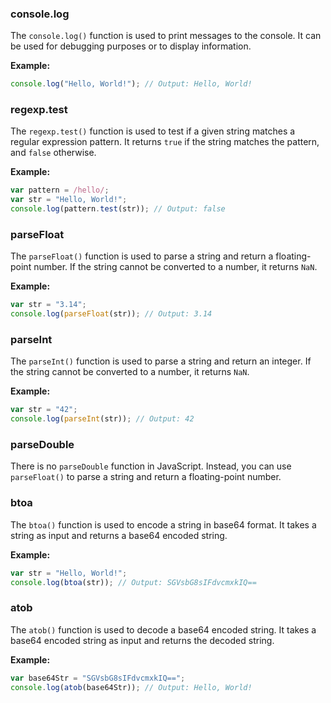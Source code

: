 ### console.log

The `console.log()` function is used to print messages to the console. It can be used for debugging purposes or to display information.

**Example:**

```javascript
console.log("Hello, World!"); // Output: Hello, World!
```

### regexp.test

The `regexp.test()` function is used to test if a given string matches a regular expression pattern. It returns `true` if the string matches the pattern, and `false` otherwise.

**Example:**

```javascript
var pattern = /hello/;
var str = "Hello, World!";
console.log(pattern.test(str)); // Output: false
```

### parseFloat

The `parseFloat()` function is used to parse a string and return a floating-point number. If the string cannot be converted to a number, it returns `NaN`.

**Example:**

```javascript
var str = "3.14";
console.log(parseFloat(str)); // Output: 3.14
```

### parseInt

The `parseInt()` function is used to parse a string and return an integer. If the string cannot be converted to a number, it returns `NaN`.

**Example:**

```javascript
var str = "42";
console.log(parseInt(str)); // Output: 42
```

### parseDouble

There is no `parseDouble` function in JavaScript. Instead, you can use `parseFloat()` to parse a string and return a floating-point number.

### btoa

The `btoa()` function is used to encode a string in base64 format. It takes a string as input and returns a base64 encoded string.

**Example:**

```javascript
var str = "Hello, World!";
console.log(btoa(str)); // Output: SGVsbG8sIFdvcmxkIQ==
```

### atob

The `atob()` function is used to decode a base64 encoded string. It takes a base64 encoded string as input and returns the decoded string.

**Example:**

```javascript
var base64Str = "SGVsbG8sIFdvcmxkIQ==";
console.log(atob(base64Str)); // Output: Hello, World!
```
